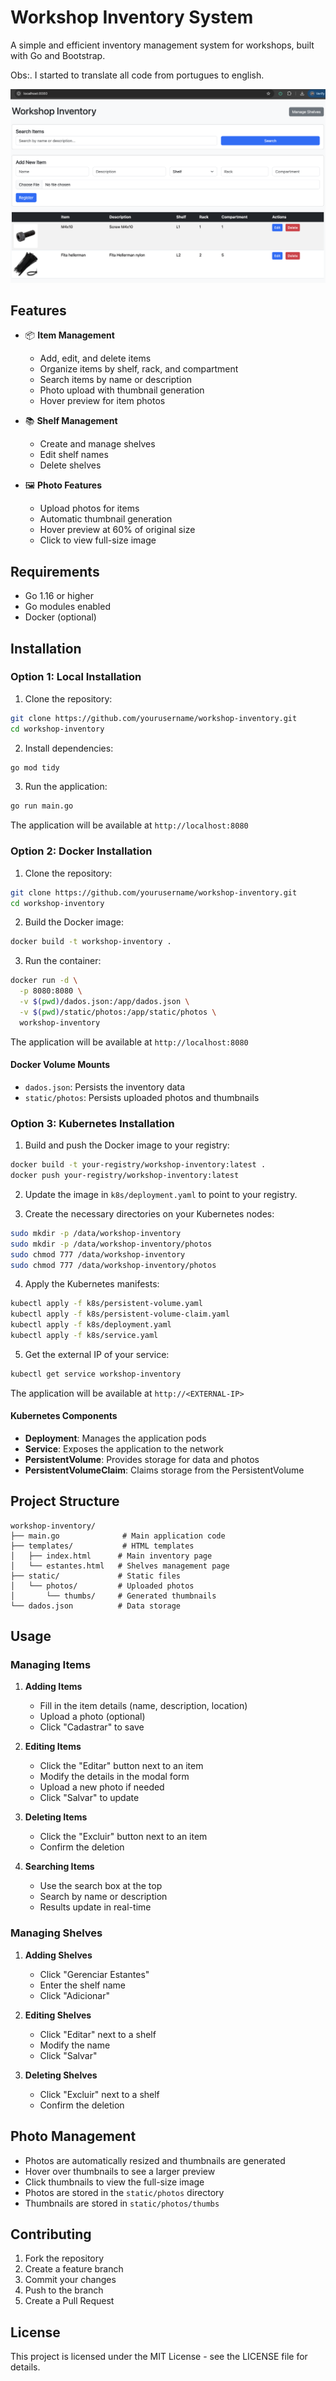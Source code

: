 # Workshop Inventory System

A simple and efficient inventory management system for workshops, built with Go and Bootstrap.

Obs:. I started to translate all code from portugues to english.

![Screenshot of the Workshop Inventory System](system.png)

## Features

- 📦 **Item Management**
  - Add, edit, and delete items
  - Organize items by shelf, rack, and compartment
  - Search items by name or description
  - Photo upload with thumbnail generation
  - Hover preview for item photos

- 📚 **Shelf Management**
  - Create and manage shelves
  - Edit shelf names
  - Delete shelves

- 🖼️ **Photo Features**
  - Upload photos for items
  - Automatic thumbnail generation
  - Hover preview at 60% of original size
  - Click to view full-size image

## Requirements

- Go 1.16 or higher
- Go modules enabled
- Docker (optional)

## Installation

### Option 1: Local Installation

1. Clone the repository:
```bash
git clone https://github.com/yourusername/workshop-inventory.git
cd workshop-inventory
```

2. Install dependencies:
```bash
go mod tidy
```

3. Run the application:
```bash
go run main.go
```

The application will be available at `http://localhost:8080`

### Option 2: Docker Installation

1. Clone the repository:
```bash
git clone https://github.com/yourusername/workshop-inventory.git
cd workshop-inventory
```

2. Build the Docker image:
```bash
docker build -t workshop-inventory .
```

3. Run the container:
```bash
docker run -d \
  -p 8080:8080 \
  -v $(pwd)/dados.json:/app/dados.json \
  -v $(pwd)/static/photos:/app/static/photos \
  workshop-inventory
```

The application will be available at `http://localhost:8080`

#### Docker Volume Mounts
- `dados.json`: Persists the inventory data
- `static/photos`: Persists uploaded photos and thumbnails

### Option 3: Kubernetes Installation

1. Build and push the Docker image to your registry:
```bash
docker build -t your-registry/workshop-inventory:latest .
docker push your-registry/workshop-inventory:latest
```

2. Update the image in `k8s/deployment.yaml` to point to your registry.

3. Create the necessary directories on your Kubernetes nodes:
```bash
sudo mkdir -p /data/workshop-inventory
sudo mkdir -p /data/workshop-inventory/photos
sudo chmod 777 /data/workshop-inventory
sudo chmod 777 /data/workshop-inventory/photos
```

4. Apply the Kubernetes manifests:
```bash
kubectl apply -f k8s/persistent-volume.yaml
kubectl apply -f k8s/persistent-volume-claim.yaml
kubectl apply -f k8s/deployment.yaml
kubectl apply -f k8s/service.yaml
```

5. Get the external IP of your service:
```bash
kubectl get service workshop-inventory
```

The application will be available at `http://<EXTERNAL-IP>`

#### Kubernetes Components
- **Deployment**: Manages the application pods
- **Service**: Exposes the application to the network
- **PersistentVolume**: Provides storage for data and photos
- **PersistentVolumeClaim**: Claims storage from the PersistentVolume

## Project Structure

```
workshop-inventory/
├── main.go              # Main application code
├── templates/           # HTML templates
│   ├── index.html      # Main inventory page
│   └── estantes.html   # Shelves management page
├── static/             # Static files
│   └── photos/         # Uploaded photos
│       └── thumbs/     # Generated thumbnails
└── dados.json          # Data storage
```

## Usage

### Managing Items

1. **Adding Items**
   - Fill in the item details (name, description, location)
   - Upload a photo (optional)
   - Click "Cadastrar" to save

2. **Editing Items**
   - Click the "Editar" button next to an item
   - Modify the details in the modal form
   - Upload a new photo if needed
   - Click "Salvar" to update

3. **Deleting Items**
   - Click the "Excluir" button next to an item
   - Confirm the deletion

4. **Searching Items**
   - Use the search box at the top
   - Search by name or description
   - Results update in real-time

### Managing Shelves

1. **Adding Shelves**
   - Click "Gerenciar Estantes"
   - Enter the shelf name
   - Click "Adicionar"

2. **Editing Shelves**
   - Click "Editar" next to a shelf
   - Modify the name
   - Click "Salvar"

3. **Deleting Shelves**
   - Click "Excluir" next to a shelf
   - Confirm the deletion

## Photo Management

- Photos are automatically resized and thumbnails are generated
- Hover over thumbnails to see a larger preview
- Click thumbnails to view the full-size image
- Photos are stored in the `static/photos` directory
- Thumbnails are stored in `static/photos/thumbs`

## Contributing

1. Fork the repository
2. Create a feature branch
3. Commit your changes
4. Push to the branch
5. Create a Pull Request

## License

This project is licensed under the MIT License - see the LICENSE file for details. 
